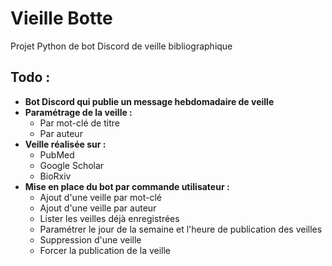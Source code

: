 # Vieille Botte  
Projet Python de bot Discord de veille bibliographique  

## Todo :  
- **Bot Discord qui publie un message hebdomadaire de veille**  
- **Paramétrage de la veille :**  
  - Par mot-clé de titre  
  - Par auteur  
- **Veille réalisée sur :**  
  - PubMed  
  - Google Scholar  
  - BioRxiv  
- **Mise en place du bot par commande utilisateur :**  
  - Ajout d'une veille par mot-clé  
  - Ajout d'une veille par auteur  
  - Lister les veilles déjà enregistrées  
  - Paramétrer le jour de la semaine et l'heure de publication des veilles  
  - Suppression d'une veille  
  - Forcer la publication de la veille  